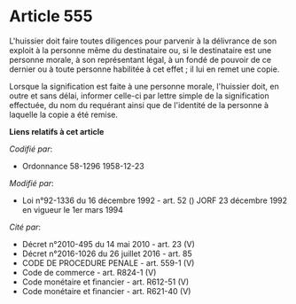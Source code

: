 # Article 555

L'huissier doit faire toutes diligences pour parvenir à la délivrance de son exploit à la personne même du destinataire ou,
si le destinataire est une personne morale, à son représentant légal, à un fondé de pouvoir de ce dernier ou à toute personne
habilitée à cet effet ; il lui en remet une copie.

Lorsque la signification est faite à une personne morale, l'huissier doit, en outre et sans délai, informer celle-ci par
lettre simple de la signification effectuée, du nom du requérant ainsi que de l'identité de la personne à laquelle la copie a
été remise.

**Liens relatifs à cet article**

_Codifié par_:

  - Ordonnance 58-1296 1958-12-23

_Modifié par_:

  - Loi n°92-1336 du 16 décembre 1992 - art. 52 () JORF 23 décembre 1992 en vigueur le 1er mars 1994

_Cité par_:

  - Décret n°2010-495 du 14 mai 2010 - art. 23 (V)
  - Décret n°2016-1026 du 26 juillet 2016 - art. 85
  - CODE DE PROCEDURE PENALE - art. 559-1 (V)
  - Code de commerce - art. R824-1 (V)
  - Code monétaire et financier - art. R612-51 (V)
  - Code monétaire et financier - art. R621-40 (V)
